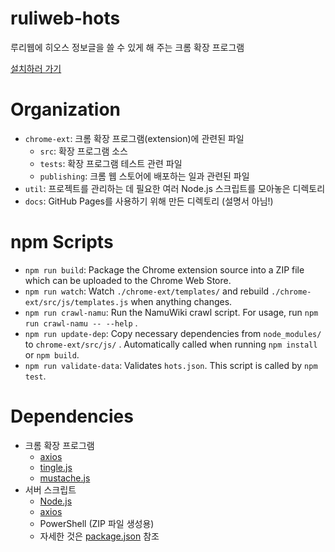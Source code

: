 # ruliweb-hots
루리웹에 히오스 정보글을 쓸 수 있게 해 주는 크롬 확장 프로그램

[설치하러 가기](https://chrome.google.com/webstore/detail/cnglbnilhbknecgmekgagelljoljcbfe)

# Organization
* `chrome-ext`: 크롬 확장 프로그램(extension)에 관련된 파일
    * `src`: 확장 프로그램 소스
    * `tests`: 확장 프로그램 테스트 관련 파일
    * `publishing`: 크롬 웹 스토어에 배포하는 일과 관련된 파일
* `util`: 프로젝트를 관리하는 데 필요한 여러 Node.js 스크립트를 모아놓은 디렉토리
* `docs`: GitHub Pages를 사용하기 위해 만든 디렉토리 (설명서 아님!)

# npm Scripts
* `npm run build`: Package the Chrome extension source into a ZIP file which can be uploaded to the Chrome Web Store.
* `npm run watch`: Watch `./chrome-ext/templates/` and rebuild `./chrome-ext/src/js/templates.js` when anything changes.
* `npm run crawl-namu`: Run the NamuWiki crawl script. For usage, run `npm run crawl-namu -- --help` .
* `npm run update-dep`: Copy necessary dependencies from `node_modules/` to `chrome-ext/src/js/` . Automatically called when running `npm install` or `npm build`.
* `npm run validate-data`: Validates `hots.json`. This script is called by `npm test`.

# Dependencies
* 크롬 확장 프로그램
    * [axios](https://github.com/axios/axios)
    * [tingle.js](https://robinparisi.github.io/tingle/)
    * [mustache.js](https://github.com/janl/mustache.js)
* 서버 스크립트
    * [Node.js](https://nodejs.org/)
    * [axios](https://github.com/axios/axios)
    * PowerShell (ZIP 파일 생성용)
    * 자세한 것은 [package.json](package.json) 참조